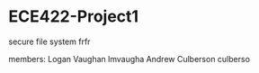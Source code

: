 # ECE422-Project1
secure file system frfr

members:
Logan Vaughan lmvaugha
Andrew Culberson culberso
